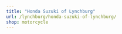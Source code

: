 ```yaml
---
title: "Honda Suzuki of Lynchburg"
url: /lynchburg/honda-suzuki-of-lynchburg/
shop: motorcycle
---
```


